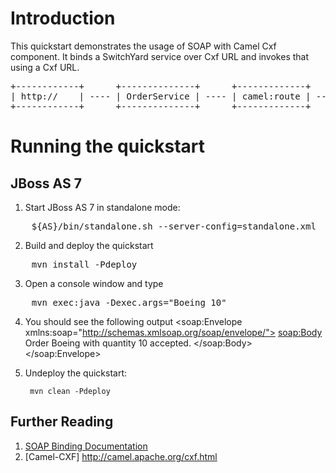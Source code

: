 Introduction
============
This quickstart demonstrates the usage of SOAP with Camel Cxf component. It binds
a SwitchYard service over Cxf URL and invokes that using a Cxf URL.

<pre>
+------------+      +--------------+      +-------------+      +--------------------------+      +-----------+      +------------------+
| http://    | ---- | OrderService | ---- | camel:route | ---- | WarehouseServiceExternal | ---- | cxf://url | ---- | WarehouseService |
+------------+      +--------------+      +-------------+      +--------------------------+      +-----------+      +------------------+
</pre>

Running the quickstart
======================

JBoss AS 7
----------
1. Start JBoss AS 7 in standalone mode:
<pre>
    ${AS}/bin/standalone.sh --server-config=standalone.xml
</pre>
2. Build and deploy the quickstart
<pre>
    mvn install -Pdeploy
</pre>
3. Open a console window and type
<pre>
    mvn exec:java -Dexec.args="Boeing 10"
</pre>
4. You should see the following output
<soap:Envelope xmlns:soap="http://schemas.xmlsoap.org/soap/envelope/">
    <soap:Body>
        <orderResponse xmlns="urn:switchyard-quickstart:camel-cxf:2.0">
            <return>Order Boeing with quantity 10 accepted.</return>
        </orderResponse>
    </soap:Body>
</soap:Envelope>
5. Undeploy the quickstart:

        mvn clean -Pdeploy

## Further Reading

1. [SOAP Binding Documentation](https://docs.jboss.org/author/display/SWITCHYARD/SOAP)
2. [Camel-CXF] http://camel.apache.org/cxf.html

